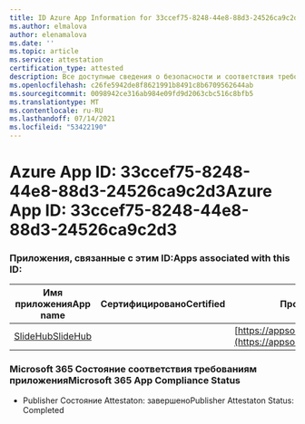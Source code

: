 ```yaml
---
title: ID Azure App Information for 33ccef75-8248-44e8-88d3-24526ca9c2d3
ms.author: elmalova
author: elenamalova
ms.date: ''
ms.topic: article
ms.service: attestation
certification_type: attested
description: Все доступные сведения о безопасности и соответствия требованиям для 33ccef75-8248-44e8-88d3-24526ca9c2d3.
ms.openlocfilehash: c26fe5942de8f8621991b8491c8b6709562644ab
ms.sourcegitcommit: 0098942ce316ab984e09fd9d2063cbc516c8bfb5
ms.translationtype: MT
ms.contentlocale: ru-RU
ms.lasthandoff: 07/14/2021
ms.locfileid: "53422190"
---
```

# <a name="azure-app-id-33ccef75-8248-44e8-88d3-24526ca9c2d3"></a><span data-ttu-id="e5d64-103">Azure App ID: 33ccef75-8248-44e8-88d3-24526ca9c2d3</span><span class="sxs-lookup"><span data-stu-id="e5d64-103">Azure App ID: 33ccef75-8248-44e8-88d3-24526ca9c2d3</span></span>


### <a name="apps-associated-with-this-id"></a><span data-ttu-id="e5d64-104">Приложения, связанные с этим ID:</span><span class="sxs-lookup"><span data-stu-id="e5d64-104">Apps associated with this ID:</span></span>
| <span data-ttu-id="e5d64-105">**Имя приложения**</span><span class="sxs-lookup"><span data-stu-id="e5d64-105">**App name**</span></span> | <span data-ttu-id="e5d64-106">**Сертифицировано**</span><span class="sxs-lookup"><span data-stu-id="e5d64-106">**Certified**</span></span> | <span data-ttu-id="e5d64-107">**Просмотр в AppSource**</span><span class="sxs-lookup"><span data-stu-id="e5d64-107">**View in AppSource**</span></span> |
|-|-|-|
| [<span data-ttu-id="e5d64-108">SlideHub</span><span class="sxs-lookup"><span data-stu-id="e5d64-108">SlideHub</span></span>](https://docs.microsoft.com/en-us/microsoft-365-app-certification/forward/WA200001625) |  | [https://appsource.microsoft.com/product/office/WA200001625](https://appsource.microsoft.com/product/office/WA200001625) |

### <a name="microsoft-365-app-compliance-status"></a><span data-ttu-id="e5d64-109">Microsoft 365 Состояние соответствия требованиям приложения</span><span class="sxs-lookup"><span data-stu-id="e5d64-109">Microsoft 365 App Compliance Status</span></span>
- <span data-ttu-id="e5d64-110">Publisher Состояние Attestaton: завершено</span><span class="sxs-lookup"><span data-stu-id="e5d64-110">Publisher Attestaton Status: Completed</span></span>

